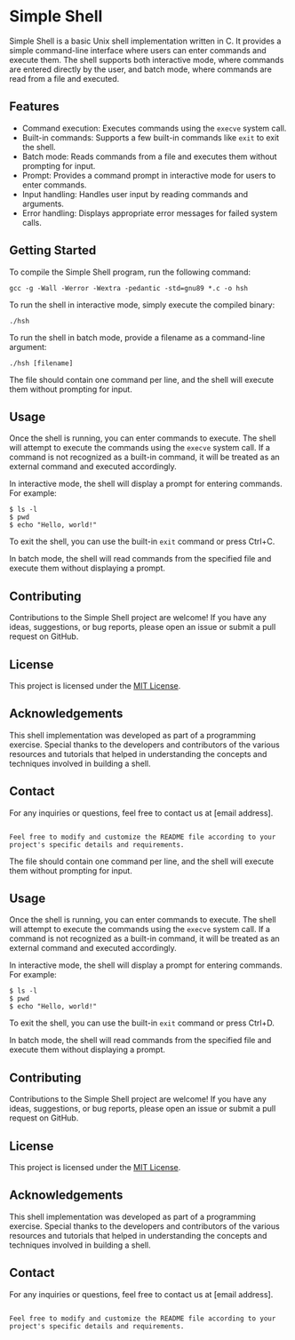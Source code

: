 # Simple Shell

Simple Shell is a basic Unix shell implementation written in C. It provides a simple command-line interface where users can enter commands and execute them. The shell supports both interactive mode, where commands are entered directly by the user, and batch mode, where commands are read from a file and executed.

## Features

- Command execution: Executes commands using the `execve` system call.
- Built-in commands: Supports a few built-in commands like `exit` to exit the shell.
- Batch mode: Reads commands from a file and executes them without prompting for input.
- Prompt: Provides a command prompt in interactive mode for users to enter commands.
- Input handling: Handles user input by reading commands and arguments.
- Error handling: Displays appropriate error messages for failed system calls.

## Getting Started

To compile the Simple Shell program, run the following command:

```
gcc -g -Wall -Werror -Wextra -pedantic -std=gnu89 *.c -o hsh
```

To run the shell in interactive mode, simply execute the compiled binary:

```
./hsh
```

To run the shell in batch mode, provide a filename as a command-line argument:

```
./hsh [filename]
```

The file should contain one command per line, and the shell will execute them without prompting for input.

## Usage

Once the shell is running, you can enter commands to execute. The shell will attempt to execute the commands using the `execve` system call. If a command is not recognized as a built-in command, it will be treated as an external command and executed accordingly.

In interactive mode, the shell will display a prompt for entering commands. For example:

```
$ ls -l
$ pwd
$ echo "Hello, world!"
```

To exit the shell, you can use the built-in `exit` command or press Ctrl+C.

In batch mode, the shell will read commands from the specified file and execute them without displaying a prompt.

## Contributing

Contributions to the Simple Shell project are welcome! If you have any ideas, suggestions, or bug reports, please open an issue or submit a pull request on GitHub.

## License

This project is licensed under the [MIT License](LICENSE).

## Acknowledgements

This shell implementation was developed as part of a programming exercise. Special thanks to the developers and contributors of the various resources and tutorials that helped in understanding the concepts and techniques involved in building a shell.

## Contact

For any inquiries or questions, feel free to contact us at [email address].
```

Feel free to modify and customize the README file according to your project's specific details and requirements.
```

The file should contain one command per line, and the shell will execute them without prompting for input.

## Usage

Once the shell is running, you can enter commands to execute. The shell will attempt to execute the commands using the `execve` system call. If a command is not recognized as a built-in command, it will be treated as an external command and executed accordingly.

In interactive mode, the shell will display a prompt for entering commands. For example:

```
$ ls -l
$ pwd
$ echo "Hello, world!"
```

To exit the shell, you can use the built-in `exit` command or press Ctrl+D.

In batch mode, the shell will read commands from the specified file and execute them without displaying a prompt.

## Contributing

Contributions to the Simple Shell project are welcome! If you have any ideas, suggestions, or bug reports, please open an issue or submit a pull request on GitHub.

## License

This project is licensed under the [MIT License](LICENSE).

## Acknowledgements

This shell implementation was developed as part of a programming exercise. Special thanks to the developers and contributors of the various resources and tutorials that helped in understanding the concepts and techniques involved in building a shell.

## Contact

For any inquiries or questions, feel free to contact us at [email address].
```

Feel free to modify and customize the README file according to your project's specific details and requirements.
